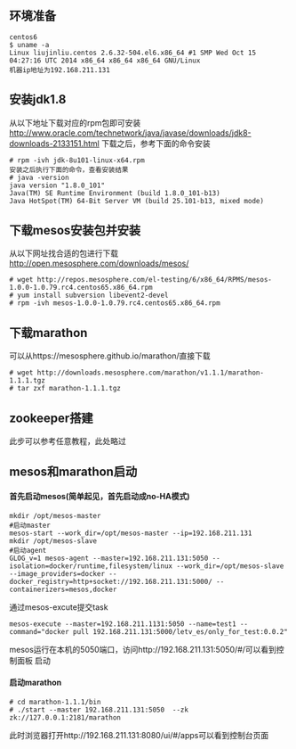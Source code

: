 ﻿
## 环境准备
```
centos6
$ uname -a
Linux liujinliu.centos 2.6.32-504.el6.x86_64 #1 SMP Wed Oct 15 04:27:16 UTC 2014 x86_64 x86_64 x86_64 GNU/Linux
机器ip地址为192.168.211.131
```
## 安装jdk1.8
从以下地址下载对应的rpm包即可安装
http://www.oracle.com/technetwork/java/javase/downloads/jdk8-downloads-2133151.html
下载之后，参考下面的命令安装
```
# rpm -ivh jdk-8u101-linux-x64.rpm
安装之后执行下面的命令，查看安装结果
# java -version
java version "1.8.0_101"
Java(TM) SE Runtime Environment (build 1.8.0_101-b13)
Java HotSpot(TM) 64-Bit Server VM (build 25.101-b13, mixed mode)
```

## 下载mesos安装包并安装
从以下网址找合适的包进行下载
http://open.mesosphere.com/downloads/mesos/
```
# wget http://repos.mesosphere.com/el-testing/6/x86_64/RPMS/mesos-1.0.0-1.0.79.rc4.centos65.x86_64.rpm
# yum install subversion libevent2-devel
# rpm -ivh mesos-1.0.0-1.0.79.rc4.centos65.x86_64.rpm
```
## 下载marathon
可以从https://mesosphere.github.io/marathon/直接下载
```
# wget http://downloads.mesosphere.com/marathon/v1.1.1/marathon-1.1.1.tgz
# tar zxf marathon-1.1.1.tgz
```
## zookeeper搭建
此步可以参考任意教程，此处略过
## mesos和marathon启动
#### 首先启动mesos(简单起见，首先启动成no-HA模式)
```
mkdir /opt/mesos-master
#启动master
mesos-start --work_dir=/opt/mesos-master --ip=192.168.211.131
mkdir /opt/mesos-slave
#启动agent
GLOG_v=1 mesos-agent --master=192.168.211.131:5050 --isolation=docker/runtime,filesystem/linux --work_dir=/opt/mesos-slave --image_providers=docker --docker_registry=http+socket://192.168.211.131:5000/ --containerizers=mesos,docker
```
通过mesos-excute提交task
```
mesos-execute --master=192.168.211.1131:5050 --name=test1 --command="docker pull 192.168.211.131:5000/letv_es/only_for_test:0.0.2"
```
mesos运行在本机的5050端口，访问http://192.168.211.131:5050/#/可以看到控制面板
启动
#### 启动marathon
```
# cd marathon-1.1.1/bin
# ./start --master 192.168.211.131:5050  --zk zk://127.0.0.1:2181/marathon
```
此时浏览器打开http://192.168.211.131:8080/ui/#/apps可以看到控制台页面
